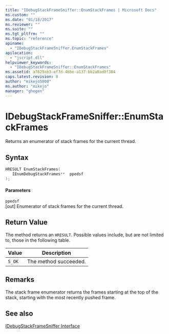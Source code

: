 ```yaml
---
title: "IDebugStackFrameSniffer::EnumStackFrames | Microsoft Docs"
ms.custom: ""
ms.date: "01/18/2017"
ms.reviewer: ""
ms.suite: ""
ms.tgt_pltfrm: ""
ms.topic: "reference"
apiname: 
  - "IDebugStackFrameSniffer.EnumStackFrames"
apilocation: 
  - "jscript.dll"
helpviewer_keywords: 
  - "IDebugStackFrameSniffer::EnumStackFrames"
ms.assetid: a7629ab3-ef7d-4bbe-a137-bb2a8ad0f384
caps.latest.revision: 8
author: "mikejo5000"
ms.author: "mikejo"
manager: "ghogen"
---
```

# IDebugStackFrameSniffer::EnumStackFrames
Returns an enumerator of stack frames for the current thread.  
  
## Syntax  
  
```cpp
HRESULT EnumStackFrames(  
   IEnumDebugStackFrames**  ppedsf  
);  
```  
  
#### Parameters  
 `ppedsf`  
 [out] Enumerator of stack frames for the current thread.  
  
## Return Value  
 The method returns an `HRESULT`. Possible values include, but are not limited to, those in the following table.  
  
|Value|Description|  
|-----------|-----------------|  
|`S_OK`|The method succeeded.|  
  
## Remarks  
 The stack frame enumerator returns the frames starting at the top of the stack, starting with the most recently pushed frame.  
  
## See also  
 [IDebugStackFrameSniffer Interface](../../winscript/reference/idebugstackframesniffer-interface.md)